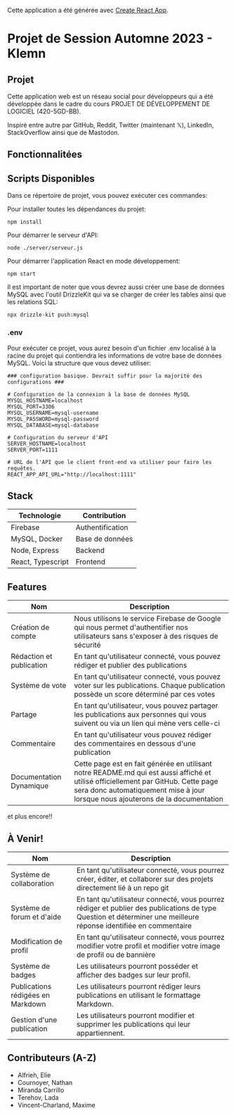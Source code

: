 

Cette application a été générée avec  [Create React App](https://github.com/facebook/create-react-app).

# Projet de Session Automne 2023 - Klemn

## Projet

Cette application web est un réseau social pour développeurs qui a été développée dans le cadre du cours PROJET DE DÉVELOPPEMENT DE LOGICIEL (420-5GD-BB). 

Inspiré entre autre par GitHub, Reddit, Twitter (maintenant 𝕏), LinkedIn, StackOverflow ainsi que de Mastodon. 

## Fonctionnalitées


## Scripts Disponibles

Dans ce répertoire de projet, vous pouvez exécuter ces commandes:

Pour installer toutes les dépendances du projet:
```
npm install
```

Pour démarrer le serveur d'API:
```
node ./server/serveur.js
```

Pour démarrer l'application React en mode développement:
```
npm start
```

Il est important de noter que vous devrez aussi créer une base de données MySQL avec l'outil DrizzleKit qui va se charger de créer les tables ainsi que les relations SQL:
```
npx drizzle-kit push:mysql
```

### .env
Pour exécuter ce projet, vous aurez besoin d'un fichier .env localisé à la racine du projet qui contiendra les informations de votre base de données MySQL. Voici la structure que vous devez utiliser:
```
### configuration basique. Devrait suffir pour la majorité des configurations ###

# Configuration de la connexion à la base de données MySQL
MYSQL_HOSTNAME=localhost
MYSQL_PORT=3306
MYSQL_USERNAME=mysql-username
MYSQL_PASSWORD=mysql-password
MYSQL_DATABASE=mysql-database

# Configuration du serveur d'API
SERVER_HOSTNAME=localhost
SERVER_PORT=1111

# URL de l'API que le client front-end va utiliser pour faire les requêtes.
REACT_APP_API_URL="http://localhost:1111"
```

## Stack

| Technologie | Contribution |
| - | - |
| Firebase | Authentification |
| MySQL, Docker | Base de données |
| Node, Express | Backend |
| React, Typescript | Frontend |

## Features

| Nom | Description |
| - | - |
| Création de compte | Nous utilisons le service Firebase de Google qui nous permet d'authentifier nos utilisateurs sans s'exposer à des risques de sécurité |
| Rédaction et publication | En tant qu'utilisateur connecté, vous pouvez rédiger et publier des publications |
| Système de vote | En tant qu'utilisateur connecté, vous pouvez voter sur les publications. Chaque publication possède un score déterminé par ces votes |
| Partage | En tant qu'utilisateur, vous pouvez partager les publications aux personnes qui vous suivent ou via un lien qui mène vers celle-ci |
| Commentaire | En tant qu'utilisateur vous pouvez rédiger des commentaires en dessous d'une publication |
| Documentation Dynamique | Cette page est en fait générée en utilisant notre README.md qui est aussi affiché et utilisé officiellement par GitHub. Cette page sera donc automatiquement mise à jour lorsque nous ajouterons de la documentation |

et plus encore!!

## À Venir!

| Nom | Description |
| - | - |
| Système de collaboration | En tant qu'utilisateur connecté, vous pourrez créer, éditer, et collaborer sur des projets directement lié à un repo git |
| Système de forum et d'aide | En tant qu'utilisateur connecté, vous pourrez rédiger et publier des publications de type Question et déterminer une meilleure réponse identifiée en commentaire |
| Modification de profil | En tant qu'utilisateur connecté, vous pourrez modifier votre profil et modifier votre image de profil ou de bannière |
| Système de badges | Les utilisateurs pourront posséder et afficher des badges sur leur profil. |
| Publications rédigées en Markdown | Les utilisateurs pourront rédiger leurs publications en utilisant le formattage Markdown. |
| Gestion d'une publication | Les utilisateurs pourront modifier et supprimer les publications qui leur appartiennent. |

## Contributeurs (A-Z)

- Alfrieh, Elie
- Cournoyer, Nathan
- Miranda Carrillo
- Terehov, Lada
- Vincent-Charland, Maxime 
